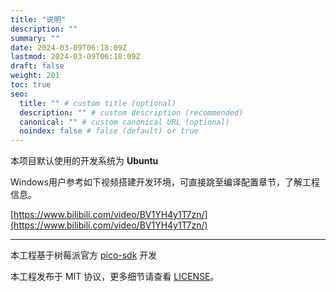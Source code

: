 ```yaml
---
title: "说明"
description: ""
summary: ""
date: 2024-03-09T06:18:09Z
lastmod: 2024-03-09T06:18:09Z
draft: false
weight: 201
toc: true
seo:
  title: "" # custom title (optional)
  description: "" # custom description (recommended)
  canonical: "" # custom canonical URL (optional)
  noindex: false # false (default) or true
---
```


本项目默认使用的开发系统为 **Ubuntu**

Windows用户参考如下视频搭建开发环境，可直接跳至编译配置章节，了解工程信息。

[https://www.bilibili.com/video/BV1YH4y1T7zn/](https://www.bilibili.com/video/BV1YH4y1T7zn/)

--------------------

本工程基于树莓派官方 [pico-sdk](https://github.com/raspberrypi/pico-sdk/) 开发

本工程发布于 MIT 协议，更多细节请查看 [LICENSE]()。

